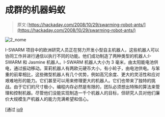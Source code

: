 # 成群的机器蚂蚁

> 原文:[https://hackaday.com/2008/10/29/swarming-robot-ants/](https://hackaday.com/2008/10/29/swarming-robot-ants/)

![](../Images/346db591179c26d8f6901fbc766a21c8.png "2_nome")

I-SWARM 项目中的欧洲研究人员正在努力开发小型自主机器人，这些机器人可以协同工作并进行通信以执行不同的功能。他们成功制造了两种类型的机器人:I-SWARM 和 Jasmine 机器人。I-SWARM 机器人大小为 3 毫米，由太阳能电池供电，通过振动移动。茉莉机器人有两欧元硬币大小，有小轮子，由电池供电。与笨重的前辈相比，这些微型机器人有几个优势，例如高冗余度、更大的灵活性和应对艰难地形的能力。它们甚至可以用来修理更大的机器人。它们也带来了独特的挑战。由于它们的尺寸极小，编程内存必然是有限的，团队必须想出特殊的算法来管理和控制机器。尽管他们没能实现制造一千个机器人的目标，但研究人员对他们廉价大规模生产机器人的能力充满希望和信心。

[通过 [io9](http://io9.com/5070212/robot-ants-will-pave-the-way-for-martian-colony)